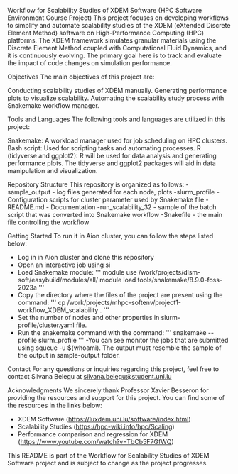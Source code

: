 Workflow for Scalability Studies of XDEM Software (HPC Software Environment Course Project)
This project focuses on developing workflows to simplify and automate scalability studies of the XDEM (eXtended Discrete Element Method) software on High-Performance Computing (HPC) platforms. The XDEM framework simulates granular materials using the Discrete Element Method coupled with Computational Fluid Dynamics, and it is continuously evolving. The primary goal here is to track and evaluate the impact of code changes on simulation performance.

Objectives
The main objectives of this project are:

Conducting scalability studies of XDEM manually.
Generating performance plots to visualize scalability.
Automating the scalability study process with Snakemake workflow manager.

Tools and Languages
The following tools and languages are utilized in this project:

Snakemake: A workload manager used for job scheduling on HPC clusters.
Bash script: Used for scripting tasks and automating processes.
R (tidyverse and ggplot2): R will be used for data analysis and generating performance plots. The tidyverse and ggplot2 packages will aid in data manipulation and visualization.

Repository Structure
This repository is organized as follows:
-sample_output - log files generated for each node, plots 
-slurm_profile - Configuration scripts for cluster parameter used by Snakemake file
-README.md - Documentation
-run_scalability_32 - sample of the batch script that was converted into Snakemake workflow
-Snakefile - the main file controlling the workflow 


Getting Started
To run it in Aion cluster, you can follow the steps listed below:
- Log in in Aion cluster and clone this repository 
- Open an interactive job using si
- Load Snakemake module:
'''
module use /work/projects/dlsm-soft/easybuild/modules/all/
module load tools/snakemake/8.9.0-foss-2023a
'''
- Copy the directory where the files of the project are present using the command:
'''
cp /work/projects/mhpc-softenv/project1-workflow_XDEM_scalability .
'''
- Set the number of nodes and other properties in slurm-profile/cluster.yaml file.
- Run the snakemake command with the command:
'''
snakemake --profile slurm_profile
'''
-You can see monitor the jobs that are submitted using squeue -u $(whoami). The output must resemble the sample of the output in sample-output folder.

Contact
For any questions or inquiries regarding this project, feel free to contact Silvana Belegu at silvana.belegu@student.uni.lu 

Acknowledgments
We sincerely thank Professor Xavier Besseron for providing the resources and support for this project. You can find some of the resources in the links below:
- XDEM Software (https://luxdem.uni.lu/software/index.html)
- Scalability Studies (https://hpc-wiki.info/hpc/Scaling)
- Performance comparison and regression for XDEM (https://www.youtube.com/watch?v=TbCb5F7GfWQ)

This README is part of the Workflow for Scalability Studies of XDEM Software project and is subject to change as the project progresses.